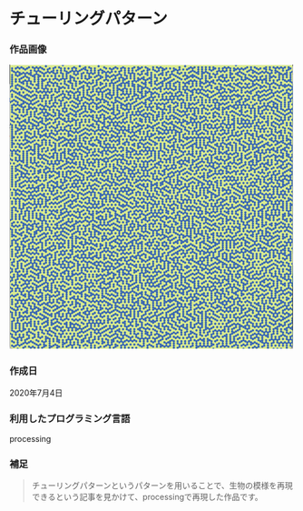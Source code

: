 # チューリングパターン
### **作品画像** 
<img src="./チューリングパターン.png" width="500" height="500">

### **作成日**  
2020年7月4日

### **利用したプログラミング言語**  
processing

### **補足**  
>チューリングパターンというパターンを用いることで、生物の模様を再現できるという記事を見かけて、processingで再現した作品です。

